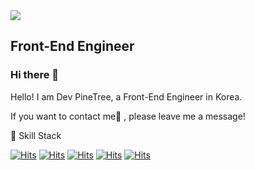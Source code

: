 <img src="https://capsule-render.vercel.app/api?type=wave&color=auto&height=300&section=header&text=Dev%PineTree&fontSize=90" />

## Front-End Engineer 
### Hi there 👋

Hello! I am Dev PineTree, a Front-End Engineer in Korea.

If you want to contact me💬 , please leave me a message!

🌱 Skill Stack

[![Hits](https://img.shields.io/badge/HTML5%20-E34F26?style=flat-square&logo=HTML5&logoColor=white)](https://hits.seeyoufarm.com)
[![Hits](https://img.shields.io/badge/CSS3%20-1572B6?style=flat-square&logo=CSS3&logoColor=white)](https://hits.seeyoufarm.com)
[![Hits](https://img.shields.io/badge/JavaScript%20-f7df1e?style=flat-square&logo=JavaScript&logoColor=black)](https://hits.seeyoufarm.com)
[![Hits](https://img.shields.io/badge/React%20-14B9FF?style=flat-square&logo=React&logoColor=white)](https://hits.seeyoufarm.com)
[![Hits](https://img.shields.io/badge/Sass%20-cc6699?style=flat-square&logo=Sass&logoColor=white)](https://hits.seeyoufarm.com)


<!--
**devpinetree/devpinetree** is a ✨ _special_ ✨ repository because its `README.md` (this file) appears on your GitHub profile.

Here are some ideas to get you started:

- 🔭 I’m currently working on ...
- 🌱 I’m currently learning ...
- 👯 I’m looking to collaborate on ...
- 🤔 I’m looking for help with ...
- 💬 Ask me about ...
- 📫 How to reach me: ...
- 😄 Pronouns: ...
- ⚡ Fun fact: ...
-->
